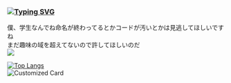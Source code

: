 ### [![Typing SVG](https://readme-typing-svg.demolab.com?font=Jacquard+12&pause=1000&color=572C33&background=FF000000&random=true&width=435&lines=hello+world)](https://git.io/typing-svg)
僕、学生なんでね命名が終わってるとかコードが汚いとかは見逃してほしいですね  
まだ趣味の域を超えてないので許してほしいのだ  
<img src="https://github-readme-stats-git-master-airopis-projects.vercel.app/api?username=hrmcngs&count_private=true&show_icons=true&locale=en&theme=dark&count_private=true&role=OWNER,ORGANIZATION_MEMBER,COLLABORATOR" />  
<!-- [![Anurag's GitHub stats](https://github-readme-stats.vercel.app/api?username=hrmcngs&show_icons=true&theme=dark&count_private=true
)](https://github.com/anuraghazra/github-readme-stats)  -->
[![Top Langs](https://github-readme-stats.vercel.app/api/top-langs/?username=hrmcngs&layout=compact&theme=dark&hide=c,assembly,&count_private=true&role=OWNER,ORGANIZATION_MEMBER,COLLABORATOR,qmake)](https://github.com/anuraghazra/github-readme-stats)  
![Customized Card](https://github-readme-stats.vercel.app/api/pin?username=drowse-lab\&repo=The-four-primitives-and-Weapons\&title_color=fff\&icon_color=f9f9f9\&text_color=9f9f9f\&bg_color=151515)  
